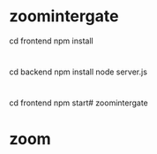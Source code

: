 # zoomintergate
cd frontend
npm install
#
cd backend
npm install
node server.js
# 
cd frontend 
npm start# zoomintergate
# zoom
